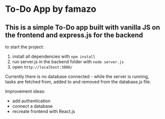 # To-Do App by famazo
## This is a simple To-Do app built with vanilla JS on the frontend and express.js for the backend

to start the project:
1. install all dependencies with `npm install`
2. run server.js in the backend folder with `node server.js`
3. open `http://localhost:3000/`

Currently there is no database connected - while the server is running, tasks are fetched from, added to and removed from the database.js file.

Improvement ideas:
- add authentication
- connect a database
- recreate frontend with React.js
